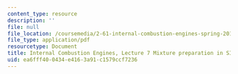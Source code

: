 ```yaml
---
content_type: resource
description: ''
file: null
file_location: /coursemedia/2-61-internal-combustion-engines-spring-2017/ea6fff400434e4163a91c1579ccf7236_MIT2_61S17_lec7.pdf
file_type: application/pdf
resourcetype: Document
title: Internal Combustion Engines, Lecture 7 Mixture preparation in SI engines
uid: ea6fff40-0434-e416-3a91-c1579ccf7236
---
```

